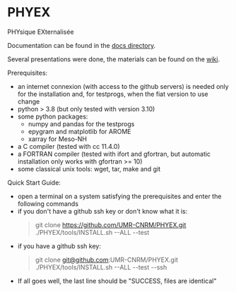 # PHYEX
PHYsique EXternalisée

Documentation can be found in the [docs directory](./docs/PHYEX.md).

Several presentations were done, the materials can be found on the [wiki](https://github.com/UMR-CNRM/PHYEX/wiki).

Prerequisites:
  - an internet connexion (with access to the github servers) is needed only for the installation
    and, for testprogs, when the fiat version to use change
  - python > 3.8 (but only tested with version 3.10)
  - some python packages:
    - numpy and pandas for the testprogs
    - epygram and matplotlib for AROME
    - xarray for Meso-NH
  - a C compiler (tested with cc 11.4.0)
  - a FORTRAN compiler (tested with ifort and gfortran, but automatic installation only works with gfortran >= 10)
  - some classical unix tools: wget, tar, make and git

Quick Start Guide:
  - open a terminal on a system satisfying the prerequisites and enter the following commands
  - if you don't have a github ssh key or don't know what it is:
    > git clone https://github.com/UMR-CNRM/PHYEX.git  
    > ./PHYEX/tools/INSTALL.sh --ALL --test
  - if you have a github ssh key:
    > git clone git@github.com:UMR-CNRM/PHYEX.git  
    > ./PHYEX/tools/INSTALL.sh --ALL --test --ssh
  - If all goes well, the last line should be "SUCCESS, files are identical"
